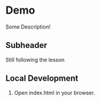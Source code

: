 # Demo

Some Description!

## Subheader

Still following the lesson

## Local Development

1. Open index.html in your browser.
